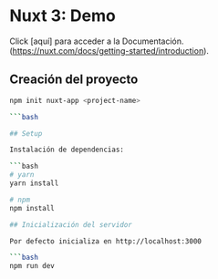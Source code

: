 # Nuxt 3: Demo

Click [aquí] para acceder a la Documentación. (https://nuxt.com/docs/getting-started/introduction).

## Creación del proyecto

```bash
npm init nuxt-app <project-name>

```bash

## Setup

Instalación de dependencias:

```bash
# yarn
yarn install

# npm
npm install

## Inicialización del servidor

Por defecto inicializa en http://localhost:3000

```bash
npm run dev
```